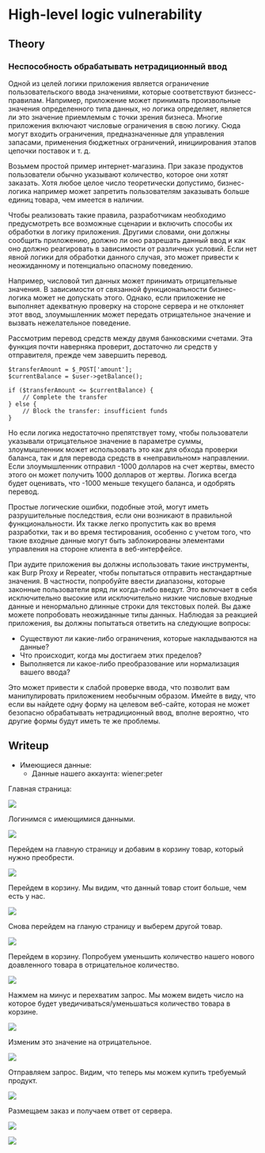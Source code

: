 # High-level logic vulnerability

## Theory

<h3>Неспособность обрабатывать нетрадиционный ввод</h3>

Одной из целей логики приложения является ограничение пользовательского ввода значениями, которые соответствуют бизнесс-правилам. Например, приложение может принимать произвольные значения определенного типа данных, но логика определяет, является ли это значение приемлемым с точки зрения бизнеса. Многие приложения включают числовые ограничения в свою логику. Сюда могут входить ограничения, предназначенные для управления запасами, применения бюджетных ограничений, инициирования этапов цепочки поставок и т. д.

Возьмем простой пример интернет-магазина. При заказе продуктов пользователи обычно указывают количество, которое они хотят заказать. Хотя любое целое число теоретически допустимо, бизнес-логика например может запретить пользователям заказывать больше единиц товара, чем имеется в наличии.

Чтобы реализовать такие правила, разработчикам необходимо предусмотреть все возможные сценарии и включить способы их обработки в логику приложения. Другими словами, они должны сообщить приложению, должно ли оно разрешать данный ввод и как оно должно реагировать в зависимости от различных условий. Если нет явной логики для обработки данного случая, это может привести к неожиданному и потенциально опасному поведению.

Например, числовой тип данных может принимать отрицательные значения. В зависимости от связанной функциональности бизнес-логика может не допускать этого. Однако, если приложение не выполняет адекватную проверку на стороне сервера и не отклоняет этот ввод, злоумышленник может передать отрицательное значение и вызвать нежелательное поведение.

Рассмотрим перевод средств между двумя банковскими счетами. Эта функция почти наверняка проверит, достаточно ли средств у отправителя, прежде чем завершить перевод.
```
$transferAmount = $_POST['amount'];
$currentBalance = $user->getBalance();

if ($transferAmount <= $currentBalance) {
    // Complete the transfer
} else {
    // Block the transfer: insufficient funds
}
```

Но если логика недостаточно препятствует тому, чтобы пользователи указывали отрицательное значение в параметре суммы, злоумышленник может использовать это как для обхода проверки баланса, так и для перевода средств в «неправильном» направлении. Если злоумышленник отправил -1000 долларов на счет жертвы, вместо этого он может получить 1000 долларов от жертвы. Логика всегда будет оценивать, что -1000 меньше текущего баланса, и одобрять перевод.

Простые логические ошибки, подобные этой, могут иметь разрушительные последствия, если они возникают в правильной функциональности. Их также легко пропустить как во время разработки, так и во время тестирования, особенно с учетом того, что такие входные данные могут быть заблокированы элементами управления на стороне клиента в веб-интерфейсе.

При аудите приложения вы должны использовать такие инструменты, как Burp Proxy и Repeater, чтобы попытаться отправить нестандартные значения. В частности, попробуйте ввести диапазоны, которые законные пользователи вряд ли когда-либо введут. Это включает в себя исключительно высокие или исключительно низкие числовые входные данные и ненормально длинные строки для текстовых полей. Вы даже можете попробовать неожиданные типы данных. Наблюдая за реакцией приложения, вы должны попытаться ответить на следующие вопросы:

* Существуют ли какие-либо ограничения, которые накладываются на данные?
* Что происходит, когда мы достигаем этих пределов?
* Выполняется ли какое-либо преобразование или нормализация вашего ввода?

Это может привести к слабой проверке ввода, что позволит вам манипулировать приложением необычным образом. Имейте в виду, что если вы найдете одну форму на целевом веб-сайте, которая не может безопасно обрабатывать нетрадиционный ввод, вполне вероятно, что другие формы будут иметь те же проблемы.

## Writeup

* Имеющиеся данные: 
    * Данные нашего аккаунта: wiener:peter

Главная страница:

![](https://github.com/fobblified/Writeups/blob/main/Portswigger/Business_logic_vulnerabilities/High-level_logic_vulnerability/assets/1.png)

Логинимся с имеющимися данными.

![](https://github.com/fobblified/Writeups/blob/main/Portswigger/Business_logic_vulnerabilities/High-level_logic_vulnerability/assets/2.png)

Перейдем на главную страницу и добавим в корзину товар, который нужно преобрести.

![](https://github.com/fobblified/Writeups/blob/main/Portswigger/Business_logic_vulnerabilities/High-level_logic_vulnerability/assets/3.png)

Перейдем в корзину. Мы видим, что данный товар стоит больше, чем есть у нас.

![](https://github.com/fobblified/Writeups/blob/main/Portswigger/Business_logic_vulnerabilities/High-level_logic_vulnerability/assets/4.png)

Снова перейдем на гланую страницу и выберем другой товар.

![](https://github.com/fobblified/Writeups/blob/main/Portswigger/Business_logic_vulnerabilities/High-level_logic_vulnerability/assets/5.png)

Перейдем в корзину. Попробуем уменьшить количество нашего нового доавленного товара в отрицательное количество.

![](https://github.com/fobblified/Writeups/blob/main/Portswigger/Business_logic_vulnerabilities/High-level_logic_vulnerability/assets/6.png)

Нажмем на минус и перехватим запрос. Мы можем видеть число на которое будет уведичиваться/уменьшаться количество товара в корзине.

![](https://github.com/fobblified/Writeups/blob/main/Portswigger/Business_logic_vulnerabilities/High-level_logic_vulnerability/assets/7.png)

Изменим это значение на отрицательное.

![](https://github.com/fobblified/Writeups/blob/main/Portswigger/Business_logic_vulnerabilities/High-level_logic_vulnerability/assets/8.png)

Отправляем запрос. Видим, что теперь мы можем купить требуемый продукт.

![](https://github.com/fobblified/Writeups/blob/main/Portswigger/Business_logic_vulnerabilities/High-level_logic_vulnerability/assets/9.png)

Размещаем заказ и получаем ответ от сервера.

![](https://github.com/fobblified/Writeups/blob/main/Portswigger/Business_logic_vulnerabilities/High-level_logic_vulnerability/assets/10.png)

![](https://github.com/fobblified/Writeups/blob/main/Portswigger/Business_logic_vulnerabilities/High-level_logic_vulnerability/assets/11.png)
